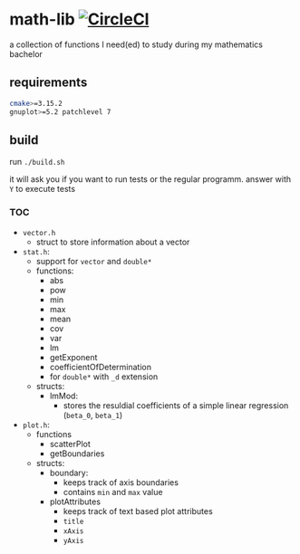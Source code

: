 # math-lib [![CircleCI](https://circleci.com/gh/philsupertramp/math-lib.svg?style=svg)](https://circleci.com/gh/philsupertramp/math-lib)

a collection of functions I need(ed) to study during my mathematics bachelor

## requirements

```bash
cmake>=3.15.2
gnuplot>=5.2 patchlevel 7
```

## build
run `./build.sh`

it will ask you if you want to run tests or the regular programm.
answer with `Y` to execute tests

### TOC
- `vector.h`
  - struct to store information about a vector
- `stat.h`:
  - support for `vector` and `double*`
  - functions:
    - abs
    - pow
    - min
    - max
    - mean
    - cov
    - var
    - lm
    - getExponent
    - coefficientOfDetermination
    - for `double*` with `_d` extension
  - structs:
    - lmMod:
      - stores the resuldial coefficients of a simple linear regression (`beta_0`, `beta_1`)
- `plot.h`:
  - functions
    - scatterPlot
    - getBoundaries
  - structs:
    - boundary:
      - keeps track of axis boundaries
      - contains `min` and `max` value
    - plotAttributes
      - keeps track of text based plot attributes
      - `title`
      - `xAxis`
      - `yAxis`
